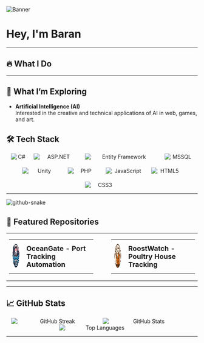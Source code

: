 ![Banner](https://media4.giphy.com/media/v1.Y2lkPTc5MGI3NjExZmQxMTdoYzlxYnVtaHQ3YXY5b3pjM2FoNDNlaDY5aGNxdHZ3MXBvMSZlcD12MV9pbnRlcm5hbF9naWZfYnlfaWQmY3Q9Zw/26tn33aiTi1jkl6H6/giphy.gif)

# Hey, I'm **Baran**

---

## 🔥 What I Do

---

## 🧪 What I’m Exploring

- **Artificial Intelligence (AI)**  
  Interested in the creative and technical applications of AI in web, games, and art.

## 🛠 Tech Stack
<div align="center">
  <div style="display: flex; justify-content: center; flex-wrap: wrap; gap: 20px;">
    <img src="https://img.shields.io/badge/C%23-239120?style=flat-square&logo=csharp&logoColor=white" alt="C#" width="40" />
    <img src="https://img.shields.io/badge/ASP.NET-5C2D91?style=flat-square&logo=dotnet&logoColor=white" alt="ASP.NET" width="115" />
    <img src="https://img.shields.io/badge/Entity%20Framework-512BD4?style=flat-square&logo=dotnet&logoColor=white" alt="Entity Framework" width="190" />
    <img src="https://img.shields.io/badge/MSSQL-CC2927?style=flat-square&logo=microsoftsqlserver&logoColor=white" alt="MSSQL" width="75" />
    <img src="https://img.shields.io/badge/Unity-000000?style=flat-square&logo=unity&logoColor=white" alt="Unity" width="100" />
    <img src="https://img.shields.io/badge/PHP-777BB4?style=flat-square&logo=php&logoColor=white" alt="PHP" width="80" />
<img src="https://img.shields.io/badge/JavaScript-F7DF1E?style=flat-square&logo=javascript&logoColor=black" alt="JavaScript" width="100" />
<img src="https://img.shields.io/badge/HTML5-E34F26?style=flat-square&logo=html5&logoColor=white" alt="HTML5" width="80" />
<img src="https://img.shields.io/badge/CSS3-1572B6?style=flat-square&logo=css3&logoColor=white" alt="CSS3" width="90" />

  </div>
</div>


---

<picture>
  <source media="(prefers-color-scheme: dark)" srcset="https://raw.githubusercontent.com/tobiasmeyhoefer/tobiasmeyhoefer/output/github-snake-dark.svg" />
  <source media="(prefers-color-scheme: light)" srcset="https://raw.githubusercontent.com/tobiasmeyhoefer/tobiasmeyhoefer/output/github-snake.svg" />
  <img alt="github-snake" src="https://raw.githubusercontent.com/tobiasmeyhoefer/tobiasmeyhoefer/output/github-snake.svg" />
</picture>



## 🚀 Featured Repositories

<table style="border-collapse: collapse; border: none;">
  <tr>
    <!-- OceanGate -->
    <td style="vertical-align: middle; padding-right: 40px; border: none;">
      <table style="border-collapse: collapse; border: none;">
        <tr>
          <td style="vertical-align: middle; padding-right: 10px; border: none;">
            <a href="https://github.com/baransaglam/OceanGate-Port-Tracking-Automation">
              <img src="https://github.com/baransaglam/baransaglam/raw/main/brnIMAGES/OG1.png" width="80" height="80" alt="OceanGate Logo" style="border-radius: 8px;">
            </a>
          </td>
          <td style="vertical-align: middle; border: none;">
            <span style="font-size: 18px; font-weight: bold;">OceanGate - Port Tracking Automation</span>
          </td>
        </tr>
      </table>
    </td>
    <!-- RoostWatch -->
    <td style="vertical-align: middle; border: none;">
      <table style="border-collapse: collapse; border: none;">
        <tr>
          <td style="vertical-align: middle; padding-right: 10px; border: none;">
            <a href="https://github.com/baransaglam/Kumes-Yonetim-Sistemi">
              <img src="https://github.com/baransaglam/baransaglam/raw/main/brnIMAGES/roostwatch.png" width="80" height="80" alt="RoostWatch logo" style="border-radius: 8px;">
            </a>
          </td>
          <td style="vertical-align: middle; border: none;">
            <span style="font-size: 18px; font-weight: bold;">RoostWatch - Poultry House Tracking</span>
          </td>
        </tr>
      </table>
    </td>
  </tr>
</table>









---

## 📈 GitHub Stats

<div align="center">
  <!-- Streak Stats -->
  <img src="https://github-readme-streak-stats.herokuapp.com/?user=baransaglam&theme=tokyonight" alt="GitHub Streak" width="45%" style="display:inline-block; margin-right: 10px;" />

  <!-- General GitHub Stats -->
  <img src="https://github-readme-stats.vercel.app/api?username=baransaglam&show_icons=true&theme=tokyonight" alt="GitHub Stats" width="45%" style="display:inline-block; margin-right: 10px;" />

  <!-- Top Languages -->
  <img src="https://github-readme-stats.vercel.app/api/top-langs/?username=baransaglam&layout=compact&theme=tokyonight" alt="Top Languages" width="45%" style="display:inline-block;" />
</div>

---



